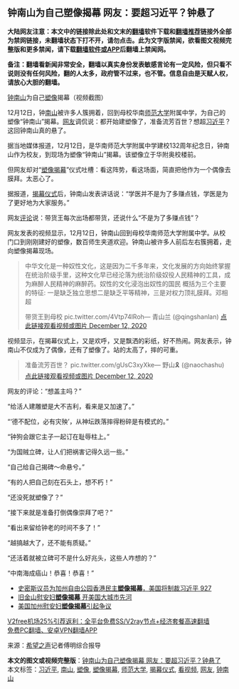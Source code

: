 <h2>钟南山为自己塑像揭幕 网友：要超习近平？钟悬了</h2> <p class="notice"><b>大陆网友注意：本文中的链接除此处和文末的<a href="https://github.com/bannedbook/fanqiang" >翻墙</a>软件下载和<a href="https://github.com/killgcd/justmysocks/blob/master/README.md">翻墙推荐</a>链接外全部为禁网链接，未翻墙状态下打不开，请勿点击。此为文字版禁闻，欲看图文视频完整版和更多禁闻，请下载<a href="https://github.com/bannedbook/fanqiang">翻墙软件或APP</a>后翻墙上禁闻网。</p><p>备注：翻墙看新闻非常安全，翻墙以真实身份发表敏感言论有一定风险，但只看不说则没有任何风险，翻的人太多，政府管不过来，也不管。信息自由是天赋人权，请放心大胆的翻墙。</b></p>  <div class="entry"> <p id="conimg"><a href="https://www.bannedbook.org/bnews/tag/%e9%92%9f%e5%8d%97%e5%b1%b1/" class="st_tag internal_tag" rel="tag" title="标签 钟南山 下的日志">钟南山</a>为自己<a href="https://www.bannedbook.org/bnews/tag/%E5%A1%91%E5%83%8F/" class="st_tag internal_tag" rel="tag" title="标签 塑像 下的日志">塑像</a>揭幕（视频截图）</p> <p>12月12日，钟<a href="https://www.bannedbook.org/bnews/tag/%E5%8D%97%E5%B1%B1/" class="st_tag internal_tag" rel="tag" title="标签 南山 下的日志">南山</a>被许多人簇拥着，回到母校华南<a href="https://www.bannedbook.org/bnews/tag/%E5%B8%88%E8%8C%83%E5%A4%A7%E5%AD%A6/" class="st_tag internal_tag" rel="tag" title="标签 师范大学 下的日志">师范大学</a>附属中学，为自己的塑像“钟南山”揭幕。<a href="https://www.bannedbook.org/bnews/tag/%e7%bd%91%e5%8f%8b/" class="st_tag internal_tag" rel="tag" title="标签 网友 下的日志">网友</a>调侃说：都开始建塑像了，准备流芳百世？想超<a href="https://www.bannedbook.org/bnews/tag/%e4%b9%a0%e8%bf%91%e5%b9%b3/" class="st_tag internal_tag" rel="tag" title="标签 习近平 下的日志">习近平</a>？这回钟南山真的悬了。</p> <p>据当地媒体报道，12月12日，是华南师范大学附属中学建校132周年纪念日，钟南山作为校友，到现场为塑像“钟南山”揭幕。该塑像立于华附奥校楼前。</p> <p>但网友却对“<a href="https://www.bannedbook.org/bnews/tag/%E5%A1%91%E5%83%8F%E6%8F%AD%E5%B9%95/" class="st_tag internal_tag" rel="tag" title="标签 塑像揭幕 下的日志">塑像揭幕</a>”仪式吐槽：看这阵势，看这场面，简直把他作为一个偶像去膜拜。太恶心了。</p> <p>据报道，<a href="https://www.bannedbook.org/bnews/tag/%E6%8F%AD%E5%B9%95%E4%BB%AA%E5%BC%8F/" class="st_tag internal_tag" rel="tag" title="标签 揭幕仪式 下的日志">揭幕仪式</a>后，钟南山发表讲话说：“学医并不是为了多赚点钱，学医是为了更好地为大家服务。”</p> <p>网友<span class='wp_keywordlink_affiliate'><a href="https://www.bannedbook.org/bnews/comments/" title="新闻评论" target="_blank">评论</a></span>说：带货王每次出场都带货，还说什么“不是为了多赚点钱”？</p> <p>网友发表的视频显示，12月12日，钟南山回到母校华南师范大学附属中学。从校门口到刚刚建好的塑像，数百师生夹道欢迎。钟南山被许多人前后左右簇拥着，走向塑像揭幕现场。</p> <blockquote><p>中华文化是一种奴性文化，这是因为二千多年来，文化发展的方向始终掌握在统治阶级手里，这种文化早已经沦落为统治阶级奴役人民精神的工具，成为麻醉人民精神的麻醉药。奴性的文化浸泡出奴性的国民 概括为三个主要的特征: 一是缺乏独立思想二是缺乏平等精神，三是对权力顶礼膜拜。邓相超</p>  <p>带货王到母校 pic.twitter.com/4Vtp74lRoh— 青山兰 (@qingshanlan) <a href="https://twitter.com/qingshanlan/status/1337706187060629504?ref_src=twsrc%5Etfw">点此链接观看视频或图片 December 12, 2020</a></p></blockquote> <p>视频显示，在揭幕仪式上，又是欢呼，又是飘洒的彩纸，好不热闹。网友表示，钟南山不仅成为了偶像，还有了塑像了。站的太高了，摔的可重。</p> <blockquote><p>准备流芳百世？ pic.twitter.com/gUsC3xyXke— 野山🎗 (@naochashu) <a href="https://twitter.com/naochashu/status/1337747552356114432?ref_src=twsrc%5Etfw">点此链接观看视频或图片 December 12, 2020</a></p></blockquote> <p>网友的评论：“想盖主吗？”</p> <p>“给活人建雕塑是大不吉利，看来是又加速了。”</p> <p>“‘德不配位，必有灾殃’，从神坛跌落摔得粉碎是有模式的。”</p> <p>“钟狗会跟它主子一起订在耻辱柱上。”</p> <p>“为国贼立碑，让人们把祸害记得久远一些。”</p>  <p>“自己给自己揭碑～命悬兮。”</p> <p>“有的人把自己刻在石头上，想不朽！”</p> <p>“还没死就塑像了？”</p> <p>“接下来就是准备打倒偶像崇拜了吧？”</p> <p>“看出来留给钟老的时间不多了！”</p> <p>“越搞越大了，还不能有质疑。”</p> <p>“还活着就被立碑可不是什么好兆头，这些人咋想的？”</p> <p>“中南海成癌山！恭喜！恭喜！”</p>  <ul class='op-related-articles' title='相关阅读'> <li><a href='https://www.bannedbook.org/bnews/bannedvideo/20200829/1387467.html' target='_blank'>史密斯议员为加州自由公园香港民主<b>塑像揭幕</b>，美国将制裁习近平 927</a></li> <li><a href='https://www.bannedbook.org/bnews/worldnews/20170923/831154.html' target='_blank'>旧金山慰安妇<b>塑像揭幕</b> 开美国大城市先河</a></li> <li><a href='https://www.bannedbook.org/bnews/worldnews/20130804/159694.html' target='_blank'>美国加州慰安妇<b>塑像揭幕</b>引起争议</a></li> </ul> <p class="texttj"> <a href="https://www.bannedbook.org/forum23/topic22702.html" target="_blank">V2free机场25%引荐返利：全平台免费SS/V2ray节点+经济套餐高速翻墙</a><br/> <a href="https://github.com/bannedbook/fanqiang/wiki/%E7%A6%81%E9%97%BB%E7%BD%91%E5%AE%89%E5%8D%93%E7%BF%BB%E5%A2%99%E6%96%B0%E9%97%BBAPP" target="_blank">免费PC翻墙、安卓VPN翻墙APP</a></p><p> 来源：<span class='wp_keywordlink_affiliate'><a href="https://www.soundofhope.org" title="希望之声" target="_blank">希望之声</a></span>记者傅明综合报导 </p><a name='sharetosocial'></a>       <div><b>本文的图文或视频完整版</b>：<a href='https://www.bannedbook.org/bnews/cbnews/20201213/1446692.html'>钟南山为自己塑像揭幕 网友：要超习近平？钟悬了</a></div>  </div><!--END ENTRY--> <div class="postfooter"> <div>本文标签：<a href="https://www.bannedbook.org/bnews/tag/%e4%b9%a0%e8%bf%91%e5%b9%b3/" rel="tag">习近平</a>, <a href="https://www.bannedbook.org/bnews/tag/%E5%8D%97%E5%B1%B1/" rel="tag">南山</a>, <a href="https://www.bannedbook.org/bnews/tag/%E5%A1%91%E5%83%8F/" rel="tag">塑像</a>, <a href="https://www.bannedbook.org/bnews/tag/%E5%A1%91%E5%83%8F%E6%8F%AD%E5%B9%95/" rel="tag">塑像揭幕</a>, <a href="https://www.bannedbook.org/bnews/tag/%E5%B8%88%E8%8C%83%E5%A4%A7%E5%AD%A6/" rel="tag">师范大学</a>, <a href="https://www.bannedbook.org/bnews/tag/%E6%8F%AD%E5%B9%95%E4%BB%AA%E5%BC%8F/" rel="tag">揭幕仪式</a>, <a href="https://www.bannedbook.org/bnews/tag/%E7%9C%8B%E8%A7%86%E9%A2%91/" rel="tag">看视频</a>, <a href="https://www.bannedbook.org/bnews/tag/%e7%bd%91%e5%8f%8b/" rel="tag">网友</a>, <a href="https://www.bannedbook.org/bnews/tag/%e9%92%9f%e5%8d%97%e5%b1%b1/" rel="tag">钟南山</a></div>  </div><!--END POSTFOOTER--> 